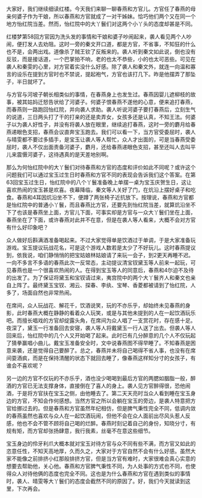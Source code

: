 
大家好，我们继续细读红楼。今天我们来聊一聊春燕和方官儿。方官任了春燕的母亲何婆子作为干娘，所以春燕和方官就成了一对干姊妹。恰巧他们两个又在同一个地方怡红院当差。然而，怡红院中的大丫鬟们对这两个小丫头的态度却甚是不同。

红楼梦第58回方官因为洗头发的事情和干娘和婆子吵闹起来，袭人看见两个人吵闹，便打发人去劝阻。这时一旁的秦文开口道，都是方官，不省事，不知狂的什么也不是，会两出戏。道像杀了贼王钦了反叛来的。袭人听到秦文如此说，倒也没有反驳，而是接话道，一个巴掌拍不响，老的也太不恭些，小的也太可恶些。可见在袭人和秦雯的心里，对方官着实没什么好感。除了袭人和秦文外，就连一向温和寡言的设乐在提到方官时也不禁说，提起袍气，方官也该打几下。昨是他摆弄了那坠子，半日就坏了。

与方官与河坡子朝长相类似的事情，在春燕身上也发生过。春燕因婴儿遮柳枝的故事，被其姑妈迁怒告状给了河婆子。何婆子恨春燕不遂他的心意，便来追打春燕，而春燕则一路跑回怡红院，并向袭人求助。袭人听说河婆子要打春燕后，立刻生气的说道，三日两头打了干的打亲的还是卖弄女，女孩多还是认真，不知王法。何婆子以为袭人好性子，并没有将袭人放在眼里，继续追打春燕，这时一旁的麝月给春燕递眼色支招，春燕会议直奔宝玉跑去。我们可以看一下，当方官受委屈时，袭人与晴雯都不要过多插手，是宝玉让袭人等人帮忙，众人才出面的，可是当春燕受委屈时，袭人不仅出面责备河婆子，麝月，还给春燕递眼色支招，甚至还叫人去叫平儿来震慑河婆子，这待遇真的是天差地别啊。

那么为何怡红院中的大丫鬟们对待春燕和方官的态度和评价如此不同呢？或许这个问题我们可以通过宝玉过生日时春燕和方官不同的表现会告诉我们这个答案。在第63回宝玉过生日，怡红院中的八个丫鬟准备晚上单摆一桌为宝玉庆贺生日，这让喜欢热闹的宝玉甚是欢喜。夜幕降临，秦文等人关好了门，在炕沿上摆好桌子和吃食。春燕和4耳因炕沿坐不下，便蹲了两张椅子近抗放下。按理说，春燕和方官都是怡红院中的普通小丫鬟，而且春燕比方官，还要先到怡红院当差，就算炕沿坐不下了也该是春燕坐上面，方官儿下面，可事实却是方官与一众大丫鬟们坐在上面，春燕坐在了下面，或许春燕对此并不在意，但是在袭人等人看来，大概不会对方官有什么好印象吧？

众人做好后斟满酒准备喝起来。不过大家觉得单是饮酒过于单调，于是大家准备玩游戏。宝玉提议玩战花名，可是这个游戏人数若是太少了不好玩儿。这时春燕提议到，依我说，咱们静悄悄的把宝姑娘林姑娘请了来玩一会子，到2更天再睡不迟。一向不多言不多语的春燕此次一反常态，主动提议清宝钗黛玉等人前来一起玩，可见春燕也是一个很喜欢热闹的人。在得到宝玉等人的同意后，春燕和4尔迫不及待的出发了。为了保证将黛玉和宝钗请过来，夷宫院中的两个大丫鬟齐人和秦文也亲自上阵了。最终黛玉宝钗、湘云、探春、李纨、宝琴、香菱都被请到了怡红院，人多了，场面自然也非常热闹。

在席间，众人玩战花、解花千，饮酒说笑，玩的不亦乐乎，却始终未见春燕的身影，此时春燕大概在静静的看着众人玩笑，或是与其他未提到的人在一起饮酒玩乐吧。而擅长唱戏的方官却绽露头角，在席间为众人唱了一支赏花时，存在感十足。夜深了，黛玉一行准备回去安寝，袭人等人将戴黛玉一行人送了出去。但袭人等人回来后，怡红院中的几个人又开始喝了起来。此时已有几分醉意的几个人不仅玩起了猜拳赢唱小曲儿。戴宝玉准备安全时，文中说春燕图不得早睡了。不知春燕是困意来袭，还是觉得自己要醉了。总之，春燕并未将自己喝得不省人事，也没有在席间耍酒疯，而是在保持清醒的状态下就回去睡了，像春燕这样知分寸的女孩子，有谁会不喜欢呢？

另一边的方官不仅玩的不亦乐乎，酒也没少喝喝到最后方官的两腮如胭脂一般，醉酒的方官已无法支撑身体，直接倒在了喜人的身上。袭人见方官醉得很，恐他闹酒，于是将方官扶在宝玉之侧，由他睡去了。第二天天亮时当众人看到睡在宝玉身边的方官，不知会作何感想。当然方官之所以会躺在宝玉的旁边，是袭人特意把方官给挪过去的。但是春燕和方官虽然年纪相仿，但是脾气秉性完全不同，低调内敛的春燕虽然也喜欢与众人在一起饮酒玩闹，但他不会在众人面前出尽风头惹人反感，他也不会不管不顾将自己喝的烂醉。春燕时刻记着自己的身份，知晓分寸，有规有矩，而方官却张扬肆意，我行我素，丝毫不在意这些细节。

宝玉身边的伶牙利爪大概本就对宝玉对待方官与众不同有些不满，而方官又如此的恣意任性，不知天高地厚，久而久之，大家对于方官自然不会有什么好感。虽然大家不能像之前排挤小红那般排挤方官，但是当方官有难时，大家很难会真心实意的想要去帮助他，关心他。春燕和方官脾气秉性不同，为人处事的方式也不同，也使得众人对待他俩的态度也完全不同。这也是为什么春燕和方官在遇到类似的事情时，袭人、晴雯等大丫鬟们的态度会截然不同的原因了。好，我们今天就读到这里，下次再会。


